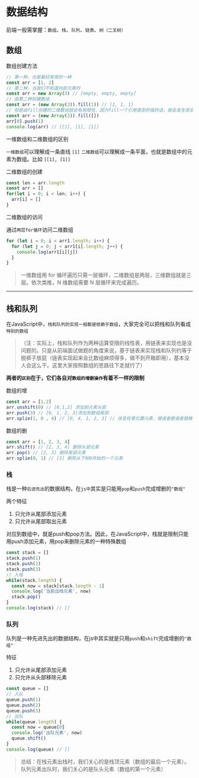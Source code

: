 # 数据结构
前端一般需掌握：`数组`、`栈`、`队列`、`链表`、`树（二叉树）`

## 数组
数组创建方法
```js
// 第一种，也是最经常用的一种
const arr = [1, 2]
// 第二种，当我们不知道内部元素时
const arr = new Array(3) // [empty, empty, empty]
// 由第二种创建数组
const arr = (new Array(3)).fill(1)) // [1, 1, 1] 
// 但是由fill创建的二维数组就会有局限性，因为fill一个引用类型的值的话，就会发生改变一个从而改变所有的情况
const arr = (new Array(3)).fill([])
arr[0].push(1)
console.log(arr) // [[1], [1], [1]]
```

一维数组和二维数组的区别

`一维数组`可以理解成一条直线 `[1]`
`二维数组`可以理解成一条平面，也就是数组中的元素为数组。比如 `[[1], [1]]`

二维数组的创建

```js
const len = arr.length
const arr = []
for(let i = 0; i < len; i++) {
  arr[i] = []
}
```

二维数组的访问

通过`两层for循环`访问二维数组
```js
for (let i = 0; i < arr1.length; i++) {
  for (let j = 0; j < arr1[i].length; j++) {
    console.log(arr1[i][j])
  }
}
```

>一维数组用 for 循环遍历只需一层循环，二维数组是两层，三维数组就是三层。依次类推，N 维数组需要 N 层循环来完成遍历。

---

## 栈和队列

在JavaScript中，`栈和队列的实现一般都是依赖于数组`，大家完全可以把栈和队列看成`特别的数组`
>（注：实际上，栈和队列作为两种运算受限的线性表，用链表来实现也是没问题的。只是从前端面试做题的角度来说，基于链表来实现栈和队列约等于脱裤子放屁（链表实现起来会比数组麻烦得多，做不到开箱即用），基本没人会这么干。这里大家按照数组的思路往下走就行了）

**两者的`区别`在于，它们各自对`数组的增删操作`有着不一样的限制**

数组的增

```js
const arr = [1,2]
arr.unshift(0) // [0,1,2] 添加到元素头部
arr.push(3) // [0, 1, 2, 3]添加到数组尾部
arr.splie(1, 0 , 4) // [0, 4, 1, 2, 3] // 改变任意位置元素，增或者删或者替换
```

数组的删

```js
const arr = [1, 2, 3, 4]
arr.shift() // [2, 3, 4] 删除头部元素
arr.pop() // [2, 3] 删除尾部元素
arr.splie(0, 1) // [3] 删除从下标0开始的一个元素

```

### 栈
栈是一种`后进先出`的数据结构，在`js中`其实是只能用`pop`和`push`完成增删的`"数组"`

两个特征
1. 只允许从尾部添加元素
2. 只允许从尾部取出元素

对应到数组中，就是push和pop方法。因此，在JavaScript中，栈就是限制只能用push添加元素，用pop来删除元素的一种特殊数组

```js
const stack = []
stack.push(1)
stack.push(2)
stack.push(3)
// 入栈
while(stack.length) {
  const now = stack[stack.length - 1]
  console.log('当前出栈元素', now)
  stack.pop()
}
console.log(stack) // []
```

### 队列
队列是一种先进先出的数据结构，在js中其实就是只用`push`和`shift`完成增删的`"数组"`

特征
1. 只允许从尾部添加元素
2. 只允许从头部移除元素

```js
const queue = []
// 入队
queue.push(1)
queue.push(2)
queue.push(3)
// 出队
while(queue.length) {
  const now = queue[0]
  console.log('出队元素', now)
  queue.shift()
}
console.log(queue) // []

```

>总结：在栈元素出栈时，我们关心的是栈顶元素（数组的最后一个元素）。队列元素出队时，我们关心的是队头元素（数组的第一个元素）